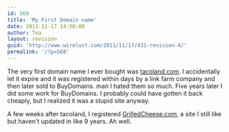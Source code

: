 ```yaml
---
id: 568
title: 'My First Domain name'
date: 2011-11-17 14:58:00
author: Tea
layout: revision
guid: 'http://www.wirelust.com/2011/11/17/431-revision-4/'
permalink: '/?p=568'
---
```


The very first domain name I ever bought was [tacoland.com](http://www.tacoland.com). I accidentally let it expire and it was registered within days by a link farm company and then later sold to BuyDomains. man I hated them so much. Five years later I did some work for BuyDomains. I probably could have gotten it back cheaply, but I realized it was a stupid site anyway.

A few weeks after tacoland, I registered [GrilledCheese.com](http://www.grilledcheese.com), a site I still like but haven't updated in like 9 years. Ah well.